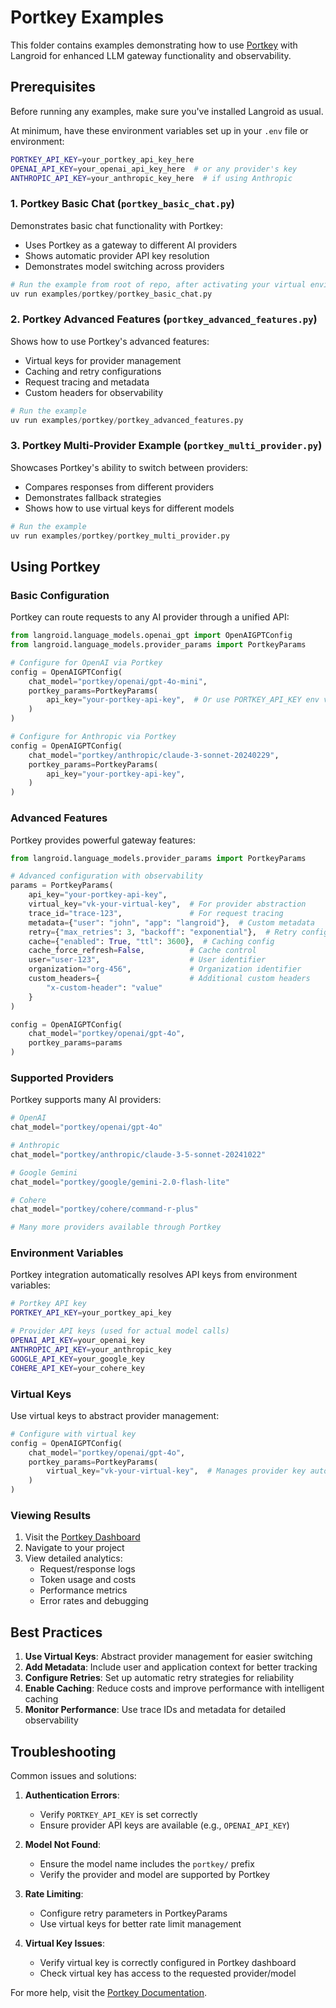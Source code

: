 # Portkey Examples

This folder contains examples demonstrating how to use [Portkey](https://portkey.ai) with Langroid for enhanced LLM gateway functionality and observability.

## Prerequisites

Before running any examples, make sure you've installed Langroid as usual.

At minimum, have these environment variables set up in your `.env` file or environment:
```bash
PORTKEY_API_KEY=your_portkey_api_key_here
OPENAI_API_KEY=your_openai_api_key_here  # or any provider's key
ANTHROPIC_API_KEY=your_anthropic_key_here  # if using Anthropic
```

### 1. Portkey Basic Chat (`portkey_basic_chat.py`)

Demonstrates basic chat functionality with Portkey:
- Uses Portkey as a gateway to different AI providers
- Shows automatic provider API key resolution
- Demonstrates model switching across providers

```python
# Run the example from root of repo, after activating your virtual environment with uv:
uv run examples/portkey/portkey_basic_chat.py
```

### 2. Portkey Advanced Features (`portkey_advanced_features.py`)

Shows how to use Portkey's advanced features:
- Virtual keys for provider management
- Caching and retry configurations
- Request tracing and metadata
- Custom headers for observability

```python
# Run the example
uv run examples/portkey/portkey_advanced_features.py
```

### 3. Portkey Multi-Provider Example (`portkey_multi_provider.py`)

Showcases Portkey's ability to switch between providers:
- Compares responses from different providers
- Demonstrates fallback strategies
- Shows how to use virtual keys for different models

```python
# Run the example
uv run examples/portkey/portkey_multi_provider.py
```

## Using Portkey

### Basic Configuration

Portkey can route requests to any AI provider through a unified API:

```python
from langroid.language_models.openai_gpt import OpenAIGPTConfig
from langroid.language_models.provider_params import PortkeyParams

# Configure for OpenAI via Portkey
config = OpenAIGPTConfig(
    chat_model="portkey/openai/gpt-4o-mini",
    portkey_params=PortkeyParams(
        api_key="your-portkey-api-key",  # Or use PORTKEY_API_KEY env var
    )
)

# Configure for Anthropic via Portkey
config = OpenAIGPTConfig(
    chat_model="portkey/anthropic/claude-3-sonnet-20240229",
    portkey_params=PortkeyParams(
        api_key="your-portkey-api-key",
    )
)
```

### Advanced Features

Portkey provides powerful gateway features:

```python
from langroid.language_models.provider_params import PortkeyParams

# Advanced configuration with observability
params = PortkeyParams(
    api_key="your-portkey-api-key",
    virtual_key="vk-your-virtual-key",  # For provider abstraction
    trace_id="trace-123",               # For request tracing
    metadata={"user": "john", "app": "langroid"},  # Custom metadata
    retry={"max_retries": 3, "backoff": "exponential"},  # Retry config
    cache={"enabled": True, "ttl": 3600},  # Caching config
    cache_force_refresh=False,          # Cache control
    user="user-123",                    # User identifier
    organization="org-456",             # Organization identifier
    custom_headers={                    # Additional custom headers
        "x-custom-header": "value"
    }
)

config = OpenAIGPTConfig(
    chat_model="portkey/openai/gpt-4o",
    portkey_params=params
)
```

### Supported Providers

Portkey supports many AI providers:

```python
# OpenAI
chat_model="portkey/openai/gpt-4o"

# Anthropic
chat_model="portkey/anthropic/claude-3-5-sonnet-20241022"

# Google Gemini
chat_model="portkey/google/gemini-2.0-flash-lite"

# Cohere
chat_model="portkey/cohere/command-r-plus"

# Many more providers available through Portkey
```

### Environment Variables

Portkey integration automatically resolves API keys from environment variables:

```bash
# Portkey API key
PORTKEY_API_KEY=your_portkey_api_key

# Provider API keys (used for actual model calls)
OPENAI_API_KEY=your_openai_key
ANTHROPIC_API_KEY=your_anthropic_key
GOOGLE_API_KEY=your_google_key
COHERE_API_KEY=your_cohere_key
```

### Virtual Keys

Use virtual keys to abstract provider management:

```python
# Configure with virtual key
config = OpenAIGPTConfig(
    chat_model="portkey/openai/gpt-4o",
    portkey_params=PortkeyParams(
        virtual_key="vk-your-virtual-key",  # Manages provider key automatically
    )
)
```

### Viewing Results

1. Visit the [Portkey Dashboard](https://app.portkey.ai)
2. Navigate to your project
3. View detailed analytics:
   - Request/response logs
   - Token usage and costs
   - Performance metrics
   - Error rates and debugging

## Best Practices

1. **Use Virtual Keys**: Abstract provider management for easier switching
2. **Add Metadata**: Include user and application context for better tracking
3. **Configure Retries**: Set up automatic retry strategies for reliability
4. **Enable Caching**: Reduce costs and improve performance with intelligent caching
5. **Monitor Performance**: Use trace IDs and metadata for detailed observability

## Troubleshooting

Common issues and solutions:

1. **Authentication Errors**:
   - Verify `PORTKEY_API_KEY` is set correctly
   - Ensure provider API keys are available (e.g., `OPENAI_API_KEY`)

2. **Model Not Found**:
   - Ensure the model name includes the `portkey/` prefix
   - Verify the provider and model are supported by Portkey

3. **Rate Limiting**:
   - Configure retry parameters in PortkeyParams
   - Use virtual keys for better rate limit management

4. **Virtual Key Issues**:
   - Verify virtual key is correctly configured in Portkey dashboard
   - Check virtual key has access to the requested provider/model

For more help, visit the [Portkey Documentation](https://docs.portkey.ai).